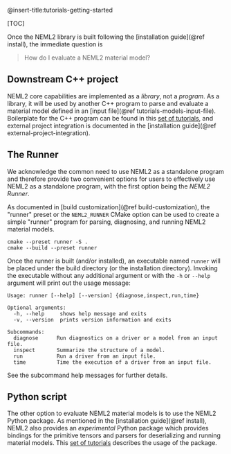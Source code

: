 @insert-title:tutorials-getting-started

[TOC]

Once the NEML2 library is built following the [installation guide](@ref install), the immediate question is

> How do I evaluate a NEML2 material model?

## Downstream C++ project

NEML2 core capabilities are implemented as a _library_, not a _program_. As a library, it will be used by another C++ program to parse and evaluate a material model defined in an [input file](@ref tutorials-models-input-file). Boilerplate for the C++ program can be found in this [set of tutorials](#tutorials-models), and external project integration is documented in the [installation guide](@ref external-project-integration).

## The Runner

We acknowledge the common need to use NEML2 as a standalone program and therefore provide two convenient options for users to effectively use NEML2 as a standalone program, with the first option being the *NEML2 Runner*.

As documented in [build customization](@ref build-customization), the "runner" preset or the `NEML2_RUNNER` CMake option can be used to create a simple "runner" program for parsing, diagnosing, and running NEML2 material models.
```
cmake --preset runner -S .
cmake --build --preset runner
```

Once the runner is built (and/or installed), an executable named `runner` will be placed under the build directory (or the installation directory). Invoking the executable without any additional argument or with the `-h` or `--help` argument will print out the usage message:
```
Usage: runner [--help] [--version] {diagnose,inspect,run,time}

Optional arguments:
  -h, --help     shows help message and exits
  -v, --version  prints version information and exits

Subcommands:
  diagnose      Run diagnostics on a driver or a model from an input file.
  inspect       Summarize the structure of a model.
  run           Run a driver from an input file.
  time          Time the execution of a driver from an input file.
```
See the subcommand help messages for further details.

## Python script

The other option to evaluate NEML2 material models is to use the NEML2 Python package. As mentioned in the [installation guide](@ref install), NEML2 also provides an _experimental_ Python package which provides bindings for the primitive tensors and parsers for deserializing and running material models. This [set of tutorials](#tutorials-models) describes the usage of the package.
